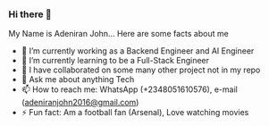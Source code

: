 ### Hi there 👋

<!--
**tImIhAcK/timihack** is a ✨ _special_ ✨ repository because its `README.md` (this file) appears on your GitHub profile.
-->

My Name is Adeniran John... Here are some facts about me

- 🔭 I’m currently working as a Backend Engineer and AI Engineer
- 🌱 I’m currently learning to be a Full-Stack Engineer
- 👯 I have collaborated on some many other project not in my repo
- 💬 Ask me about anything Tech
- 📫 How to reach me: WhatsApp (+2348051610576), e-mail (adeniranjohn2016@gmail.com)
- ⚡ Fun fact: Am a football fan (Arsenal), Love watching movies
